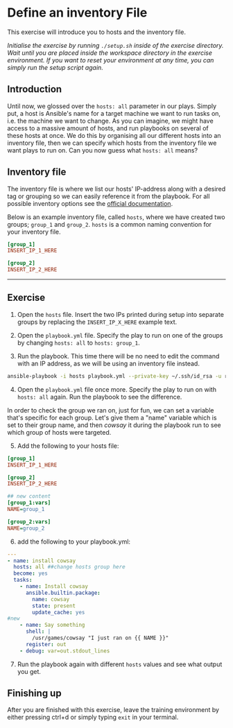 # Define an inventory File

This exercise will introduce you to hosts and the inventory file.

*Initialise the exercise by running `./setup.sh` inside of the exercise directory. Wait until you are placed inside the workspace directory in the exercise environment. If you want to reset your environment at any time, you can simply run the setup script again.*

## Introduction

Until now, we glossed over the `hosts: all` parameter in our plays. Simply put, a host is Ansible's name for a target machine we want to run tasks on, i.e. the machine we want to change. As you can imagine, we might have access to a massive amount of hosts, and run playbooks on several of these hosts at once. We do this by organising all our different hosts into an inventory file, then we can specify which hosts from the inventory file we want plays to run on. Can you now guess what `hosts: all` means?

## Inventory file

The inventory file is where we list our hosts' IP-address along with a desired tag or grouping so we can easily reference it from the playbook. For all possible inventory options see the [official documentation](https://docs.ansible.com/ansible/latest/inventory_guide/intro_inventory.html).

Below is an example inventory file, called `hosts`, where we have created two groups; `group_1` and `group_2`. `hosts` is a common naming convention for your inventory file.

```ini
[group_1]
INSERT_IP_1_HERE

[group_2]
INSERT_IP_2_HERE
```

---

## Exercise

1. Open the `hosts` file. Insert the two IPs printed during setup into separate groups by replacing the `INSERT_IP_X_HERE` example text.

2. Open the `playbook.yml` file. Specify the play to run on one of the groups by changing `hosts: all` to `hosts: group_1`.

3. Run the playbook. This time there will be no need to edit the command with an IP address, as we will be using an inventory file instead.

``` bash
ansible-playbook -i hosts playbook.yml --private-key ~/.ssh/id_rsa -u root
```

4. Open the `playbook.yml` file once more. Specify the play to run on with `hosts: all` again. Run the playbook to see the difference.

In order to check the group we ran on, just for fun, we can set a variable that's specific for each group. Let's give them a "name" variable which is set to their group name, and then *cowsay* it during the playbook run to see which group of hosts were targeted.

5. Add the following to your hosts file:

```ini
[group_1]
INSERT_IP_1_HERE

[group_2]
INSERT_IP_2_HERE

## new content
[group_1:vars]
NAME=group_1

[group_2:vars]
NAME=group_2
```

6. add the following to your playbook.yml:

```yaml
---
- name: install cowsay
  hosts: all ##change hosts group here
  become: yes
  tasks:
    - name: Install cowsay
      ansible.builtin.package:
        name: cowsay
        state: present
        update_cache: yes
#new
    - name: Say something
      shell: |
        /usr/games/cowsay "I just ran on {{ NAME }}"
      register: out
    - debug: var=out.stdout_lines
```

7. Run the playbook again with different `hosts` values and see what output you get.

## Finishing up

After you are finished with this exercise, leave the training environment by either pressing ctrl+d or simply typing `exit` in your terminal.
